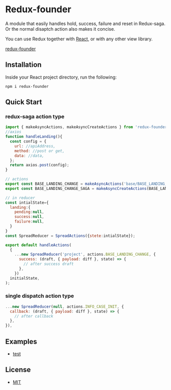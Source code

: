 # Redux-founder

A module that easily handles hold, success, failure and reset in Redux-saga. Or the normal disaptch action also makes it concise.

You can use Redux together with [React](https://reactjs.org/), or with any other view library.

[redux-founder](https://github.com/Redux-founder/)



## Installation

Inside your React project directory, run the following:

```
npm i redux-founder
```



## Quick Start

### redux-saga action type

```js
import { makeAsyncActions, makeAsyncCreateActions } from 'redux-founder'
//axios
function handleLanding(){
  const config = {
    url: //apiAddress,
    method: //post or get,
    data: //data,
  };
  return axios.post(config);
}

// actions
export const BASE_LANDING_CHANGE = makeAsyncActions('base/BASE_LANDING_CHANGE');
export const BASE_LANDING_CHANGE_SAGA = makeAsyncCreateActions(BASE_LANDING_CHANGE)(handleLanding);

// in reducer
const intialState={
  landing:{
    pending:null,
    success:null,
    failure:null,
  }
}
const SpreadReducer = SpreadActions({stete:intialState});

export default handleActions(
  {
    ...new SpreadReducer('project', actions.BASE_LANDING_CHANGE, {
      success: (draft, { payload: diff }, state) => {
		// after success draft
      },
    })
  initialState,
);
```

### single dispatch action type

```js
...new SpreadReducer(null, actions.INFO_CASE_INIT, {
  callback: (draft, { payload: diff }, state) => {
    // after callback
  },
}),
```





## Examples

- [test]()



## License

+ [MIT](<https://github.com/Redux-founder/redux-founder/blob/master/LICENSE>)

